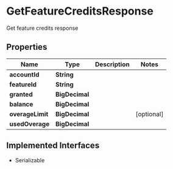 

# GetFeatureCreditsResponse

Get feature credits response

## Properties

| Name | Type | Description | Notes |
|------------ | ------------- | ------------- | -------------|
|**accountId** | **String** |  |  |
|**featureId** | **String** |  |  |
|**granted** | **BigDecimal** |  |  |
|**balance** | **BigDecimal** |  |  |
|**overageLimit** | **BigDecimal** |  |  [optional] |
|**usedOverage** | **BigDecimal** |  |  |


## Implemented Interfaces

* Serializable


